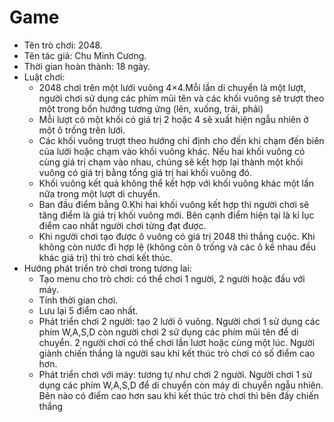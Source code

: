 # Game

*	Tên trò chơi: 2048. 
*	Tên tác giả: Chu Minh Cương.
*	Thời gian hoàn thành: 18 ngày.
*	Luật chơi:
    +	2048 chơi trên một lưới vuông 4×4.Mỗi lần di chuyển là một lượt, người chơi sử dụng các phím mũi tên và các khối vuông sẽ trượt theo một trong bốn hướng tương ứng (lên, xuống, trái, phải)
    +	Mỗi lượt có một khối có giá trị 2 hoặc 4 sẽ xuất hiện ngẫu nhiên ở một ô trống trên lưới.
    +	Các khối vuông trượt theo hướng chỉ định cho đến khi chạm đến biên của lưới hoặc chạm vào khối vuông khác. Nếu hai khối vuông có cùng  giá trị chạm vào nhau, chúng sẽ kết hợp lại thành một khối vuông có giá trị bằng tổng giá trị hai khối vuông đó.
    +	Khối vuông kết quả không thể kết hợp với khối vuông khác một lần nữa trong một lượt di chuyển.
    +	Ban đầu điểm bằng 0.Khi hai khối vuông kết hợp thì người chơi sẽ tăng điểm là giá trị khối vuông mới. Bên cạnh điểm hiện tại là kỉ lục điểm cao nhất người chơi từng đạt được.
    +	Khi người chơi tạo được ô vuông có giá trị 2048 thì thắng cuộc. Khi không còn nước đi hợp lệ (không còn ô trống và các ô kề nhau đều khác giá trị) thì trò chơi kết thúc.
*	Hướng phát triển trò chơi trong tương lai:
    +   Tạo menu cho trò chơi: có thể chơi 1 người, 2 người hoặc đấu với máy.
    +	Tính thời gian chơi.
    +	Lưu lại 5 điểm cao nhất.
    +	Phát triển chơi 2 người: tạo 2 lưới ô vuông. Người chơi 1 sử dụng các phím W,A,S,D còn người chơi 2 sử dụng các phím mũi tên để di chuyển. 2 người chơi có thể chơi lần lươt hoặc cùng một lúc. Người giành chiến thắng là người sau khi kết thúc trò chơi có số điểm cao hơn.
    +	Phát triển chơi với máy: tương tự như chơi 2 người. Người chơi 1 sử dụng các phím W,A,S,D để di chuyển còn máy di chuyển ngẫu nhiên. Bên nào có điểm cao hơn sau khi kết thúc trò chơi thì bên đấy chiến thắng
